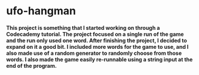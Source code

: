 # ufo-hangman

#### This project is something that I started working on through a Codecademy tutorial. The project focused on a single run of the game and the run only used one word. After finishing the project, I decided to expand on it a good bit. I included more words for the game to use, and I also made use of a random generator to randomly choose from those words. I also made the game easily re-runnable using a string input at the end of the program.
